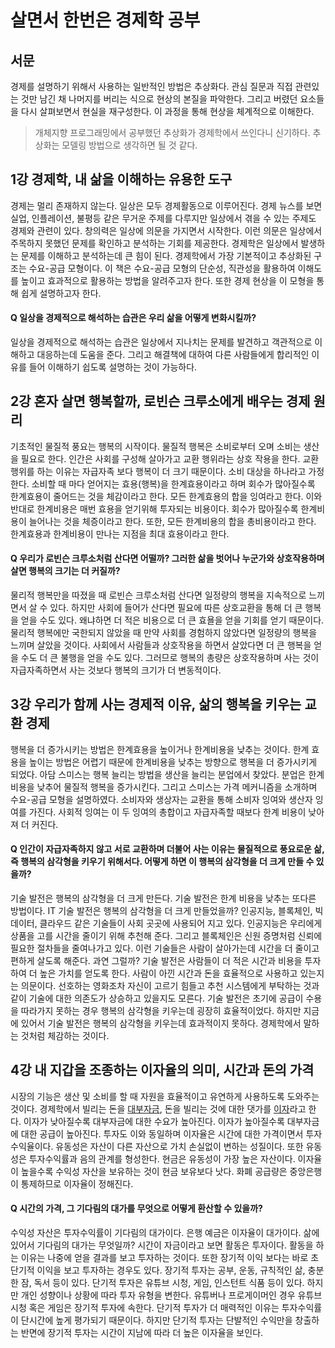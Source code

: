 # 살면서 한번은 경제학 공부

## 서문

경제를 설명하기 위해서 사용하는 일반적인 방법은 추상화다. 관심 질문과 직접 관련있는 것만 남긴 채 나머지를 버리는 식으로 현상의 본질을 파악한다. 그리고 버렸던 요소들을 다시 살펴보면서 현실을 재구성한다. 이 과정을 통해 현상을 체계적으로 이해한다.

> 개체지향 프로그래밍에서 공부했던 추상화가 경제학에서 쓰인다니 신기하다. 추상화는 모델링 방법으로 생각하면 될 것 같다.

## 1강 경제학, 내 삶을 이해하는 유용한 도구

경제는 멀리 존재하지 않는다. 일상은 모두 경제활동으로 이루어진다. 경제 뉴스를 보면 실업, 인플레이션, 불평등 같은 무거운 주제를 다루지만 일상에서 겪을 수 있는 주제도 경제와 관련이 있다. 창의력은 일상에 의문을 가지면서 시작한다. 이런 의문은 일상에서 주목하지 못했던 문제를 확인하고 분석하는 기회를 제공한다. 경제학은 일상에서 발생하는 문제를 이해하고 분석하는데 큰 힘이 된다. 경제학에서 가장 기본적이고 추상화된 구조는 수요-공급 모형이다. 이 책은 수요-공급 모형의 단순성, 직관성을 활용하여 이해도를 높이고 효과적으로 활용하는 방법을 알려주고자 한다.  또한 경제 현상을 이 모형을 통해 쉽게 설명하고자 한다. 

#### Q 일상을 경제적으로 해석하는 습관은 우리 삶을 어떻게 변화시킬까?

일상을 경제적으로 해석하는 습관은 일상에서 지나치는 문제를 발견하고 객관적으로 이해하고 대응하는데 도움을 준다. 그리고 해결책에   대하여 다른 사람들에게 합리적인 이유를 들어 이해하기 쉽도록 설명하는 것이 가능하다.

## 2강 혼자 살면 행복할까, 로빈슨 크루소에게 배우는 경제 원리

기초적인 물질적 풍요는 행복의 시작이다.  물질적 행복은 소비로부터 오며 소비는 생산을 필요로 한다. 인간은 사회를 구성해 살아가고 교환 행위라는 상호 작용을 한다. 교환 행위를 하는 이유는 자급자족 보다 행복이 더 크기 때문이다. 소비 대상을 하나라고 가정한다. 소비할 때 마다 얻어지는 효용(행복)을 한계효용이라고 하며 회수가 많아질수록 한계효용이 줄어드는 것을 체감이라고 한다. 모든 한계효용의 합을 잉여라고 한다. 이와 반대로 한계비용은 매번 효용을 얻기위해 투자되는 비용이다. 회수가 많아질수록 한계비용이 늘어나는 것을 체증이라고 한다. 또한, 모든 한계비용의 합을 총비용이라고 한다. 한계효용과 한계비용이 만나는 지점을 최대 효용이라고 한다.

#### Q 우리가 로빈슨 크루소처럼 산다면 어떨까? 그러한 삶을 벗어나 누군가와 상호작용하며 살면 행복의 크기는 더 커질까?

물리적 행복만을 따졌을 때 로빈슨 크루소처럼 산다면 일정량의 행복을 지속적으로 느끼면서 살 수 있다. 하지만 사회에 들어가 산다면 필요에 따른 상호교환을 통해 더 큰 행복을 얻을 수도 있다. 왜냐하면 더 적은 비용으로 더 큰 효욜을 얻을 기회를 얻기 때문이다. 물리적 행복에만 국한되지 않았을 때 만약 사회를 경험하지 않았다면 일정량의 행복을 느끼며 살았을 것이다. 사회에서 사람들과 상호작용을 하면서 살았다면 더 큰 행복을 얻을 수도 더 큰 불행을 얻을 수도 있다. 그러므로 행복의 총량은 상호작용하며 사는 것이 자급자족하면서 사는 것보다 행복의 크기가 더 변동적이다.       

## 3강 우리가 함께 사는 경제적 이유, 삶의 행복을 키우는 교환 경제

행복을 더 증가시키는 방법은 한계효용을 높이거나 한계비용을 낮추는 것이다. 한계 효용을 높이는 방법은 어렵기 때문에 한계비용을 낮추는 방향으로 행복을 더 증가시키게 되었다. 아담 스미스는 행복 늘리는 방법을 생산을 늘리는 분업에서 찾았다. 분업은 한계 비용을 낮추어 물질적 행복을 증가시킨다. 그리고 스미스는 가격 메커니즘을 소개하며 수요-공급 모형을 설명하였다. 소비자와 생상자는 교환을 통해 소비자 잉여와 생산자 잉여를 가진다. 사회적 잉여는 이 두 잉여의 총합이고 자급자족할 때보다 한계 비용이 낮아져 더 커진다.

#### Q 인간이 자급자족하지 않고 서로 교환하며 더불어 사는 이유는 물질적으로 풍요로운 삶, 즉 행복의 삼각형을 키우기 위해서다. 어떻게 하면 이 행복의 삼각형을 더 크게 만들 수 있을까?

 기술 발전은 행복의 삼각형을 더 크게 만든다. 기술 발전은 한계 비용을 낮추는 또다른 방법이다. IT 기술 발전은 행복의 삼각형을 더 크게 만들었을까? 인공지능, 블록체인, 빅데이터, 클라우드 같은 기술들이 사회 곳곳에 사용되어 지고 있다. 인공지능은 우리에게 상품을 고를 시간을 줄이기 위해 추천해 준다. 그리고 블록체인은 신원 증명처럼 신뢰에 필요한 절차들을 줄여나가고 있다. 이런 기술들은 사람이 살아가는데 시간을 더 줄이고 편하게 살도록 해준다. 과연 그럴까? 기술 발전은 사람들이 더 적은 시간과 비용을 투자하여 더 높은 가치를 얻도록 한다. 사람이 아낀 시간과 돈을 효율적으로 사용하고 있는지는 의문이다. 선호하는 영화조차 자신이 고르기 힘들고 추천 시스템에게 부탁하는 것과 같이 기술에 대한 의존도가 상승하고 있을지도 모른다. 기술 발전은 초기에 공급이 수용을 따라가지 못하는 경우 행복의 삼각형을 키우는데 굉장히 효율적이었다. 하지만 지금에 있어서 기술 발전은 행복의 삼각형을 키우는데 효과적이지 못하다. 경제학에서 말하는 것처럼 체감하는 것이다.

## 4강 내 지갑을 조종하는 이자율의 의미, 시간과 돈의 가격

시장의 기능은 생산 및 소비를 할 때 자원을 효율적이고 유연하게 사용하도록 도와주는 것이다. 경제학에서 빌리는 돈을 <u>대부자금</u>, 돈을 빌리는 것에 대한 댓가를 <u>이자</u>라고 한다. 이자가 낮아질수록 대부자금에 대한 수요가 높아진다. 이자가 높아질수록 대부자금에 대한 공급이 높아진다. 투자도 이와 동일하며 이자율은 시간에 대한 가격이면서 투자수익율이다. 유동성은 자산이 다른 자산으로 가치 손실없이 변하는 성질이다. 또한 유동성은 투자수익률과 음의 관계를 형성한다. 현금은 유동성이 가장 높은 자산이다. 이자율이 높을수록 수익성 자산을 보유하는 것이 현금 보유보다 낫다. 화폐 공급량은 중앙은행이 통제하므로 이자율이 정해진다.

#### Q 시간의 가격, 그 기다림의 대가를 무엇으로 어떻게 환산할 수 있을까?

수익성 자산은 투자수익률이 기다림의 대가이다. 은행 예금은 이자율이 대가이다. 삶에 있어서 기다림의 대가는 무엇일까? 시간이 자금이라고 보면 활동은 투자이다. 활동을 하는 이유는 나중에 얻을 결과를 보고 투자하는 것이다. 또한 장기적 이익 보다는 바로 초단기적 이익을 보고 투자하는 경우도 있다. 장기적 투자는 공부, 운동, 규칙적인 삶, 충분한 잠, 독서 등이 있다. 단기적 투자은 유튜브 시청, 게임, 인스턴트 식품 등이 있다. 하지만 개인 성향이나 상황에 따라 투자 유형을 변한다. 유튜버나 프로게이머인 경우 유튜브 시청 혹은 게임은 장기적 투자에 속한다. 단기적 투자가 더 매력적인 이유는 투자수익률이 단시간에 높게 평가되기 때문이다. 하지만 단기적 투자는 단발적인 수익만을 창출하는 반면에 장기적 투자는 시간이 지남에 따라 더 높은 이자율을 보인다.
